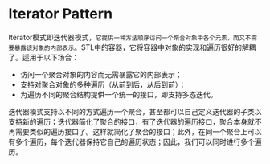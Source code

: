 # Iterator Pattern
Iterator模式即迭代器模式，`它提供一种方法顺序访问一个聚合对象中各个元素，而又不需要暴露该对象的内部表示`。STL中的容器，它将容器中对象的实现和遍历很好的解耦了。适用于以下场合：
- 访问一个聚合对象的内容而无需暴露它的内部表示；
- 支持对聚合对象的多种遍历（从前到后，从后到前）；
- 为遍历不同的聚合结构提供一个统一的接口，即支持多态迭代。

迭代器模式支持以不同的方式遍历一个聚合，甚至都可以自己定义迭代器的子类以支持新的遍历；迭代器简化了聚合的接口，有了迭代器的遍历接口，聚合本身就不再需要类似的遍历接口了。这样就简化了聚合的接口；此外，在同一个聚合上可以有多个遍历，每个迭代器保持它自己的遍历状态；因此，我们可以同时进行多个遍历。
